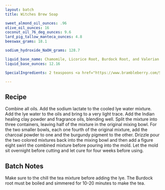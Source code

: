```yaml
---
layout: batch
title: Witches Brew Soap

sweet_almond_oil_ounces: .96
olive_oil_ounces: 16
coconut_oil_76_deg_ounces: 9.6
lard_pig_tallow_manteca_ounces: 4.8
beeswax_grams: 18.1

sodium_hydroxide_NaOH_grams: 128.7

liquid_base_name: Chamomile, Licorice Root, Burdock Root, and Valerian Root Tea
liquid_base_ounces: 12.16

SpecialIngredients: 2 teaspoons <a href="https://www.brambleberry.com/Sodium-Lactate-P5127.aspx">sodium lactate</a>, 1 teaspoon <a href="http://amzn.to/1P0vJan">coarse sodium bentonite clay</a>, 2 tablespoons <a href="http://amzn.to/1VfIFBc">powdered goat's milk</a>, 2 teaspoons <a href="http://amzn.to/1mO82Mu">Indian healing clay powder (calcium bentonite)</a>, 1 teaspoon <a href="http://amzn.to/1P0vDQ6">hardwood activated charcoal powder</a>, 1 teaspoon <a href="https://www.brambleberry.com/burgundy-pigment-p4051.aspx">burgundy pigment</a>, 2 teabags sleepy time tea (chamomile and licorice root), 2 teabags Valerian root, 2 teabags <a href="https://www.amazon.com/Celebration-Herbals-Organic-Burdock-Caffeine/dp/B0011DTL2S">burdock root</a>, 1.6 oz. <a href="https://www.brambleberry.com/Spellbound-Woods-Cybilla-Fragrance-Oil-P3403.aspx">spellbound woods cybilla fragrance oil</a>.

---
```


## Recipe
Combine all oils. Add the sodium lactate to the cooled lye water mixture.  Add the lye water to the oils and bring to a very light trace. Add the Indian healing clay powder and fragrance oils, blending well. Split the mixture into three containers, leaving half of the mixture in the original mixing bowl. For the two smaller bowls, each one fourth of the original mixture, add the charcoal powder to one and the burgundy pigment to the other. Drizzle pour the two colored mixtures back into the mixing bowl and then add a figure eight swirl the combined mixture before pouring into the mold. Let the mold sit overnight before cutting and let cure for four weeks before using.

## Batch Notes
Make sure to the chill the tea mixture before adding the lye. The Burdock root must be boiled and simmered for 10-20 minutes to make the tea.